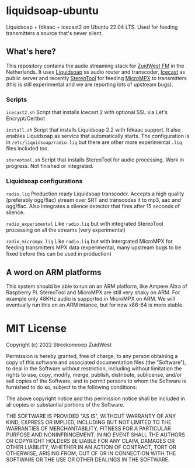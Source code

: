 # liquidsoap-ubuntu
Liquidsoap + fdkaac + icecast2 on Ubuntu 22.04 LTS. Used for feeding transmitters a source that's never silent.

## What's here?
This repository contains the audio streaming stack for [ZuidWest FM](https://www.zuidwestfm.nl/) in the Netherlands. It uses [Liquidsoap](https://www.liquidsoap.info) as audio router and transcoder, [Icecast](https://www.icecast.org) as public server and recently [StereoTool](https://www.thimeo.com/stereo-tool/) for feeding [MicroMPX](https://www.thimeo.com/micrompx/) to transmitters (this is still experimental and we are reporting lots of upstream bugs).

### Scripts
`icecast2.sh` Script that installs Icecast 2 with optional SSL via Let's Encrypt/Certbot

`install.sh` Script that installs Liquidsoap 2.2 with fdkaac support. It also enables Liquidsoap as service that automatically starts. The configuration is in `/etc/liquidsoap/radio.liq` but there are other more experimental `.liq` files included too.

`stereotool.sh` Script that installs StereoTool for audio processing. Work in progress. Not finished or integrated.

### Liquidsoap configurations
`radio.liq` Production ready Liquidsoap transcoder. Accepts a high quality (preferably ogg/flac) stream over SRT and transcodes it to mp3, aac and ogg/flac. Also integrates a silence detector that fires after 15 seconds of silence.

`radio_experimental` Like `radio.liq` but with integrated StereoTool processing on all the streams (very experimental)

`radio_micrompx.liq` Like `radio.liq` but with intergrated MicroMPX for feeding transmitters MPX data (experimental, many upstream bugs to be fixed before this can be used in production)

## A word on ARM platforms
This system should be able to run on an ARM platform, like Ampere Altra of Raspberry Pi. StereoTool and MicroMPX are still very shaky on ARM. For example only 48KHz audio is supported in MicroMPX on ARM. We will eventually run this on an ARM intance, but for now x86-64 is more stable.

# MIT License

Copyright (c) 2022 Streekomroep ZuidWest

Permission is hereby granted, free of charge, to any person obtaining a copy
of this software and associated documentation files (the "Software"), to deal
in the Software without restriction, including without limitation the rights
to use, copy, modify, merge, publish, distribute, sublicense, and/or sell
copies of the Software, and to permit persons to whom the Software is
furnished to do so, subject to the following conditions:

The above copyright notice and this permission notice shall be included in all
copies or substantial portions of the Software.

THE SOFTWARE IS PROVIDED "AS IS", WITHOUT WARRANTY OF ANY KIND, EXPRESS OR
IMPLIED, INCLUDING BUT NOT LIMITED TO THE WARRANTIES OF MERCHANTABILITY,
FITNESS FOR A PARTICULAR PURPOSE AND NONINFRINGEMENT. IN NO EVENT SHALL THE
AUTHORS OR COPYRIGHT HOLDERS BE LIABLE FOR ANY CLAIM, DAMAGES OR OTHER
LIABILITY, WHETHER IN AN ACTION OF CONTRACT, TORT OR OTHERWISE, ARISING FROM,
OUT OF OR IN CONNECTION WITH THE SOFTWARE OR THE USE OR OTHER DEALINGS IN THE
SOFTWARE.
